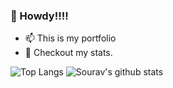 
### :wave: Howdy!!!!
- 📫 This is my portfolio
- :dart: Checkout my stats.

![Top Langs](https://github-readme-stats.vercel.app/api/top-langs/?username=SouravPal1995)  ![Sourav's github stats](https://github-readme-stats.vercel.app/api?username=SouravPal1995)  <!--(https://github.com/SouravPal1995/github-readme-stats)-->
 
 
